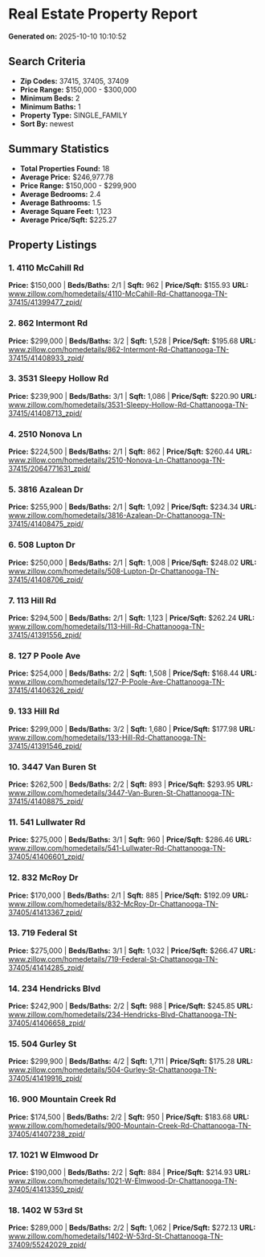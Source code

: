 # Real Estate Property Report
**Generated on:** 2025-10-10 10:10:52

## Search Criteria
- **Zip Codes:** 37415, 37405, 37409
- **Price Range:** $150,000 - $300,000
- **Minimum Beds:** 2
- **Minimum Baths:** 1
- **Property Type:** SINGLE_FAMILY
- **Sort By:** newest

## Summary Statistics
- **Total Properties Found:** 18
- **Average Price:** $246,977.78
- **Price Range:** $150,000 - $299,900
- **Average Bedrooms:** 2.4
- **Average Bathrooms:** 1.5
- **Average Square Feet:** 1,123
- **Average Price/Sqft:** $225.27

## Property Listings

### 1. 4110 McCahill Rd
**Price:** $150,000 | **Beds/Baths:** 2/1 | **Sqft:** 962 | **Price/Sqft:** $155.93
**URL:** www.zillow.com/homedetails/4110-McCahill-Rd-Chattanooga-TN-37415/41399477_zpid/

### 2. 862 Intermont Rd
**Price:** $299,000 | **Beds/Baths:** 3/2 | **Sqft:** 1,528 | **Price/Sqft:** $195.68
**URL:** www.zillow.com/homedetails/862-Intermont-Rd-Chattanooga-TN-37415/41408933_zpid/

### 3. 3531 Sleepy Hollow Rd
**Price:** $239,900 | **Beds/Baths:** 3/1 | **Sqft:** 1,086 | **Price/Sqft:** $220.90
**URL:** www.zillow.com/homedetails/3531-Sleepy-Hollow-Rd-Chattanooga-TN-37415/41408713_zpid/

### 4. 2510 Nonova Ln
**Price:** $224,500 | **Beds/Baths:** 2/1 | **Sqft:** 862 | **Price/Sqft:** $260.44
**URL:** www.zillow.com/homedetails/2510-Nonova-Ln-Chattanooga-TN-37415/2064771631_zpid/

### 5. 3816 Azalean Dr
**Price:** $255,900 | **Beds/Baths:** 2/1 | **Sqft:** 1,092 | **Price/Sqft:** $234.34
**URL:** www.zillow.com/homedetails/3816-Azalean-Dr-Chattanooga-TN-37415/41408475_zpid/

### 6. 508 Lupton Dr
**Price:** $250,000 | **Beds/Baths:** 2/1 | **Sqft:** 1,008 | **Price/Sqft:** $248.02
**URL:** www.zillow.com/homedetails/508-Lupton-Dr-Chattanooga-TN-37415/41408706_zpid/

### 7. 113 Hill Rd
**Price:** $294,500 | **Beds/Baths:** 2/1 | **Sqft:** 1,123 | **Price/Sqft:** $262.24
**URL:** www.zillow.com/homedetails/113-Hill-Rd-Chattanooga-TN-37415/41391556_zpid/

### 8. 127 P Poole Ave
**Price:** $254,000 | **Beds/Baths:** 2/2 | **Sqft:** 1,508 | **Price/Sqft:** $168.44
**URL:** www.zillow.com/homedetails/127-P-Poole-Ave-Chattanooga-TN-37415/41406326_zpid/

### 9. 133 Hill Rd
**Price:** $299,000 | **Beds/Baths:** 3/2 | **Sqft:** 1,680 | **Price/Sqft:** $177.98
**URL:** www.zillow.com/homedetails/133-Hill-Rd-Chattanooga-TN-37415/41391546_zpid/

### 10. 3447 Van Buren St
**Price:** $262,500 | **Beds/Baths:** 2/2 | **Sqft:** 893 | **Price/Sqft:** $293.95
**URL:** www.zillow.com/homedetails/3447-Van-Buren-St-Chattanooga-TN-37415/41408875_zpid/

### 11. 541 Lullwater Rd
**Price:** $275,000 | **Beds/Baths:** 3/1 | **Sqft:** 960 | **Price/Sqft:** $286.46
**URL:** www.zillow.com/homedetails/541-Lullwater-Rd-Chattanooga-TN-37405/41406601_zpid/

### 12. 832 McRoy Dr
**Price:** $170,000 | **Beds/Baths:** 2/1 | **Sqft:** 885 | **Price/Sqft:** $192.09
**URL:** www.zillow.com/homedetails/832-McRoy-Dr-Chattanooga-TN-37405/41413367_zpid/

### 13. 719 Federal St
**Price:** $275,000 | **Beds/Baths:** 3/1 | **Sqft:** 1,032 | **Price/Sqft:** $266.47
**URL:** www.zillow.com/homedetails/719-Federal-St-Chattanooga-TN-37405/41414285_zpid/

### 14. 234 Hendricks Blvd
**Price:** $242,900 | **Beds/Baths:** 2/2 | **Sqft:** 988 | **Price/Sqft:** $245.85
**URL:** www.zillow.com/homedetails/234-Hendricks-Blvd-Chattanooga-TN-37405/41406658_zpid/

### 15. 504 Gurley St
**Price:** $299,900 | **Beds/Baths:** 4/2 | **Sqft:** 1,711 | **Price/Sqft:** $175.28
**URL:** www.zillow.com/homedetails/504-Gurley-St-Chattanooga-TN-37405/41419916_zpid/

### 16. 900 Mountain Creek Rd
**Price:** $174,500 | **Beds/Baths:** 2/2 | **Sqft:** 950 | **Price/Sqft:** $183.68
**URL:** www.zillow.com/homedetails/900-Mountain-Creek-Rd-Chattanooga-TN-37405/41407238_zpid/

### 17. 1021 W Elmwood Dr
**Price:** $190,000 | **Beds/Baths:** 2/2 | **Sqft:** 884 | **Price/Sqft:** $214.93
**URL:** www.zillow.com/homedetails/1021-W-Elmwood-Dr-Chattanooga-TN-37405/41413350_zpid/

### 18. 1402 W 53rd St
**Price:** $289,000 | **Beds/Baths:** 2/2 | **Sqft:** 1,062 | **Price/Sqft:** $272.13
**URL:** www.zillow.com/homedetails/1402-W-53rd-St-Chattanooga-TN-37409/55242029_zpid/
